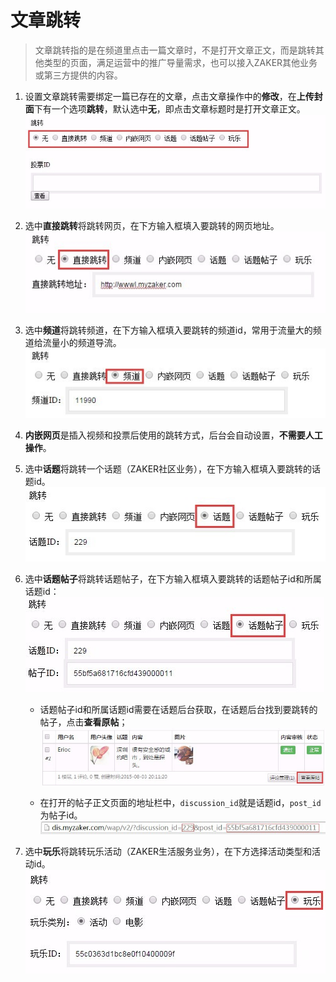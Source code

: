 # 文章跳转

> 文章跳转指的是在频道里点击一篇文章时，不是打开文章正文，而是跳转其他类型的页面，满足运营中的推广导量需求，也可以接入ZAKER其他业务或第三方提供的内容。

1. 设置文章跳转需要绑定一篇已存在的文章，点击文章操作中的**修改**，在**上传封面**下有一个选项**跳转**，默认选中**无**，即点击文章标题时是打开文章正文。
![Alt text](img/9-1.png)

2. 选中**直接跳转**将跳转网页，在下方输入框填入要跳转的网页地址。
![Alt text](img/9-2.png)

3. 选中**频道**将跳转频道，在下方输入框填入要跳转的频道id，常用于流量大的频道给流量小的频道导流。
![Alt text](img/9-3.png)

4. **内嵌网页**是插入视频和投票后使用的跳转方式，后台会自动设置，**不需要人工操作**。
5. 选中**话题**将跳转一个话题（ZAKER社区业务），在下方输入框填入要跳转的话题id。
![Alt text](img/9-4.png)

6. 选中**话题帖子**将跳转话题帖子，在下方输入框填入要跳转的话题帖子id和所属话题id：
![Alt text](img/9-5.png)

    - 话题帖子id和所属话题id需要在话题后台获取，在话题后台找到要跳转的帖子，点击**查看原帖**； 
    ![Alt text](img/9-6.png)

    - 在打开的帖子正文页面的地址栏中，```discussion_id```就是话题id，```post_id```为帖子id。
    ![](img/9-7.png)

7. 选中**玩乐**将跳转玩乐活动（ZAKER生活服务业务），在下方选择活动类型和活动id。
![](img/9-8.png)

